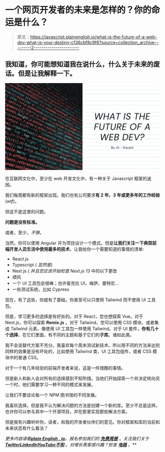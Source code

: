 # 一个网页开发者的未来是怎样的？你的命运是什么？

> 原文：<https://javascript.plainenglish.io/what-is-the-future-of-a-web-dev-what-is-your-destiny-c136cbf8c9f6?source=collection_archive---------2----------------------->

## 我知道，你可能想知道我在说什么，什么关于未来的废话。但是让我解释一下。

![](img/777a8e4037169fe7e9b574bf0ce5e2b5.png)

在互联网文化中，至少在 web 开发文化中，有一种关于 Javascript 框架的迷因。

我们每周都有新的框架出现。我们也有公司要求**有 2 年、3 年或更多年的工作经验**(*wtf*)。

但这不是这里的问题。

**问题是没有标准。**

或者，至少，*不够*。

当然，你可以使用 Angular 并为项目设计一个模式。但是**让我们关注一下典型前端开发人员生活中使用最多的技术**。让我给你一个需要知道的事情的清单:

*   React.js
*   Typescript ( *显然是*)
*   Next.js ( *并且您应该开始检查 Next.js 13* 中的以下更改
*   顺风
*   一个 UI 工具包会很棒；也许查克拉 UI，梅伊，曼特尼…
*   一些测试系统，比如 Cypress

现在，有了这些，你就有了基础。你甚至可以只使用 Tailwind 而不使用 UI 工具包。

但是，学习更多的选择是有好处的。对于 React，您也想探索 Vue。对于 Next.js，你可以探索 **Remix.js** 。对于 Tailwind，您可以使用 CSS 模块，或者集成 Tailwind 元素，像使用 UI 工具包一样使用 Tailwind。对于 UI 套件，**你有几十个选择**，在它们里面，有不同的主题和基于它们的**子库**。诸如此类。

我不会说替代方案不充分。我喜欢每个周末测试新技术。所以用不同的方法来达到同样的效果是没有坏处的，比如使用 Tailwind 类，UI 工具包组件，或者 CSS 模块中的普通 CSS。

对于一个有几年经验的前端开发者来说，这是一件很酷的事情。

但是新人和新人会对所有的选择感到不知所措。当他们开始探索一个并决定转向另一个时，他们需要学习一种不同的模式来发展。

让我们不要谈论每一个 NPM 图书馆的不同发展。

我喜欢选择。但是我不认为解决问题的方法是创建一个新的库。至少不总是这样。也许你可以参与其中一个开源项目，并在那里实现那些解决方案。

但是我有兴趣听听你，读者，和我的开发者伙伴们的意见。你对框架和库的当前和未来状态有什么看法？

*更多内容请看*[***plain English . io***](https://plainenglish.io/)*。报名参加我们的* [***免费周报***](http://newsletter.plainenglish.io/) *。关注我们关于*[***Twitter***](https://twitter.com/inPlainEngHQ)[***LinkedIn***](https://www.linkedin.com/company/inplainenglish/)*[***YouTube***](https://www.youtube.com/channel/UCtipWUghju290NWcn8jhyAw)*[***不和***](https://discord.gg/GtDtUAvyhW) *。对增长黑客感兴趣？检查* [***电路***](https://circuit.ooo/) *。***